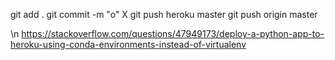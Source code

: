 git add .
git commit -m "o"
X git push heroku master
git push origin master 


\n https://stackoverflow.com/questions/47949173/deploy-a-python-app-to-heroku-using-conda-environments-instead-of-virtualenv